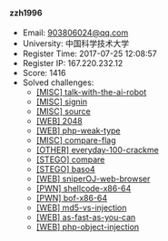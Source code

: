 #### zzh1996  

* Email: 903806024@qq.com  
* University: 中国科学技术大学  
* Register Time: 2017-07-25 12:08:57  
* Register IP: 167.220.232.12  
* Score: 1416  
* Solved challenges: 
  * [[MISC] talk-with-the-ai-robot](https://github.com/SniperOJ/Challenges/blob/master/MISC/talk-with-the-ai-robot.json)  
  * [[MISC] signin](https://github.com/SniperOJ/Challenges/blob/master/MISC/signin.json)  
  * [[MISC] source](https://github.com/SniperOJ/Challenges/blob/master/MISC/source.json)  
  * [[WEB] 2048](https://github.com/SniperOJ/Challenges/blob/master/WEB/2048.json)  
  * [[WEB] php-weak-type](https://github.com/SniperOJ/Challenges/blob/master/WEB/php-weak-type.json)  
  * [[MISC] compare-flag](https://github.com/SniperOJ/Challenges/blob/master/MISC/compare-flag.json)  
  * [[OTHER] everyday-100-crackme](https://github.com/SniperOJ/Challenges/blob/master/OTHER/everyday-100-crackme.json)  
  * [[STEGO] compare](https://github.com/SniperOJ/Challenges/blob/master/STEGO/compare.json)  
  * [[STEGO] baso4](https://github.com/SniperOJ/Challenges/blob/master/STEGO/baso4.json)  
  * [[WEB] sniperOJ-web-browser](https://github.com/SniperOJ/Challenges/blob/master/WEB/sniperOJ-web-browser.json)  
  * [[PWN] shellcode-x86-64](https://github.com/SniperOJ/Challenges/blob/master/PWN/shellcode-x86-64.json)  
  * [[PWN] bof-x86-64](https://github.com/SniperOJ/Challenges/blob/master/PWN/bof-x86-64.json)  
  * [[WEB] md5-vs-injection](https://github.com/SniperOJ/Challenges/blob/master/WEB/md5-vs-injection.json)  
  * [[WEB] as-fast-as-you-can](https://github.com/SniperOJ/Challenges/blob/master/WEB/as-fast-as-you-can.json)  
  * [[WEB] php-object-injection](https://github.com/SniperOJ/Challenges/blob/master/WEB/php-object-injection.json)  
